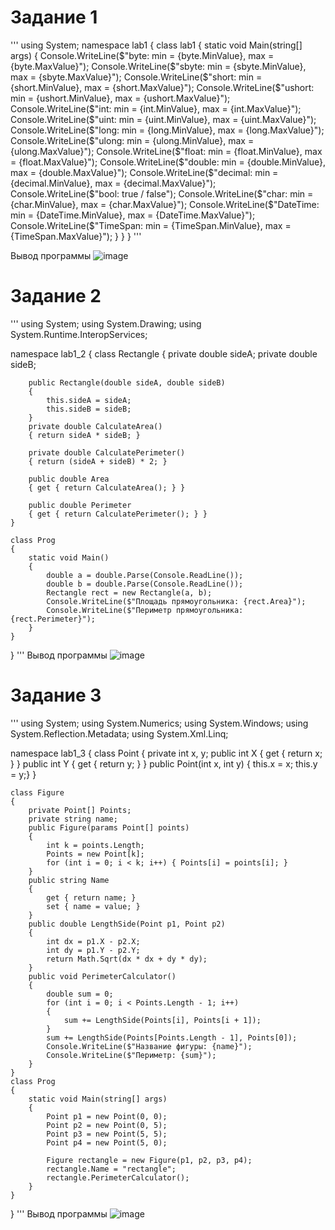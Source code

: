 # Задание 1

'''
using System;
namespace lab1
{
    class lab1
    {
       static void Main(string[] args)
       {
            Console.WriteLine($"byte: min = {byte.MinValue}, max = {byte.MaxValue}");
            Console.WriteLine($"sbyte: min = {sbyte.MinValue}, max = {sbyte.MaxValue}");
            Console.WriteLine($"short: min = {short.MinValue}, max = {short.MaxValue}");
            Console.WriteLine($"ushort: min = {ushort.MinValue}, max = {ushort.MaxValue}");
            Console.WriteLine($"int: min = {int.MinValue}, max = {int.MaxValue}");
            Console.WriteLine($"uint: min = {uint.MinValue}, max = {uint.MaxValue}");
            Console.WriteLine($"long: min = {long.MinValue}, max = {long.MaxValue}");
            Console.WriteLine($"ulong: min = {ulong.MinValue}, max = {ulong.MaxValue}");
            Console.WriteLine($"float: min = {float.MinValue}, max = {float.MaxValue}");
            Console.WriteLine($"double: min = {double.MinValue}, max = {double.MaxValue}");
            Console.WriteLine($"decimal: min = {decimal.MinValue}, max = {decimal.MaxValue}");
            Console.WriteLine($"bool: true / false");
            Console.WriteLine($"char: min = {char.MinValue}, max = {char.MaxValue}");
            Console.WriteLine($"DateTime: min = {DateTime.MinValue}, max = {DateTime.MaxValue}");
            Console.WriteLine($"TimeSpan: min = {TimeSpan.MinValue}, max = {TimeSpan.MaxValue}");
       }
    }
}
'''

Вывод программы 
![image](https://github.com/user-attachments/assets/a8c0e096-aded-4b17-abb7-37f976789a12)
# Задание 2

'''
using System;
using System.Drawing;
using System.Runtime.InteropServices;

namespace lab1_2
{
    class Rectangle
    {
        private double sideA;
        private double sideB;

        public Rectangle(double sideA, double sideB)
        {
            this.sideA = sideA;
            this.sideB = sideB;
        }
        private double CalculateArea()
        { return sideA * sideB; }

        private double CalculatePerimeter()
        { return (sideA + sideB) * 2; }

        public double Area
        { get { return CalculateArea(); } }

        public double Perimeter
        { get { return CalculatePerimeter(); } }
    }

    class Prog
    {
        static void Main()
        {
            double a = double.Parse(Console.ReadLine());
            double b = double.Parse(Console.ReadLine());
            Rectangle rect = new Rectangle(a, b);
            Console.WriteLine($"Площадь прямоугольника: {rect.Area}");
            Console.WriteLine($"Периметр прямоугольника: {rect.Perimeter}");
        }
    }
}
'''
Вывод программы
![image](https://github.com/user-attachments/assets/a07c4868-287d-429a-9229-328e30288698)
# Задание 3

'''
using System;
using System.Numerics;
using System.Windows;
using System.Reflection.Metadata;
using System.Xml.Linq;

namespace lab1_3
{
    class Point
    {
        private int x, y;
        public int X { get { return x; } }
        public int Y { get { return y; } }
        public Point(int x, int y) { this.x = x; this.y = y;}
    }

    class Figure
    {
        private Point[] Points;
        private string name;
        public Figure(params Point[] points)
        {
            int k = points.Length;
            Points = new Point[k];
            for (int i = 0; i < k; i++) { Points[i] = points[i]; }
        }
        public string Name
        {
            get { return name; }
            set { name = value; }
        }
        public double LengthSide(Point p1, Point p2)
        {
            int dx = p1.X - p2.X;
            int dy = p1.Y - p2.Y;
            return Math.Sqrt(dx * dx + dy * dy);
        }
        public void PerimeterCalculator()
        {
            double sum = 0;
            for (int i = 0; i < Points.Length - 1; i++)
            {
                sum += LengthSide(Points[i], Points[i + 1]);
            }
            sum += LengthSide(Points[Points.Length - 1], Points[0]);
            Console.WriteLine($"Название фигуры: {name}");
            Console.WriteLine($"Периметр: {sum}");
        }
    }
    class Prog
    {
        static void Main(string[] args)
        {
            Point p1 = new Point(0, 0);
            Point p2 = new Point(0, 5);
            Point p3 = new Point(5, 5);
            Point p4 = new Point(5, 0);

            Figure rectangle = new Figure(p1, p2, p3, p4);  
            rectangle.Name = "rectangle";  
            rectangle.PerimeterCalculator();   
        }
    }
}
'''
Вывод программы
![image](https://github.com/user-attachments/assets/ab0320de-f48c-40d0-ac9e-0b8687493350)
